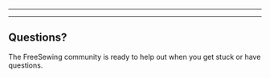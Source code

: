 ***

***

## Questions?

The FreeSewing community is ready to help out when you get stuck or have questions.
